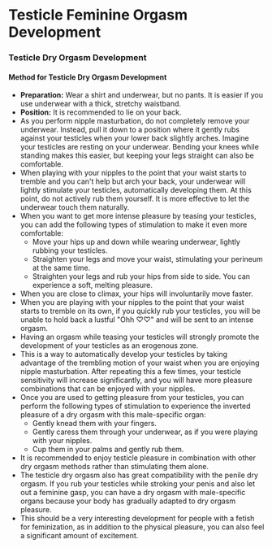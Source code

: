 # Testicle Feminine Orgasm Development

### Testicle Dry Orgasm Development





#### Method for Testicle Dry Orgasm Development



- **Preparation:** Wear a shirt and underwear, but no pants. It is easier if you use underwear with a thick, stretchy waistband.
- **Position:** It is recommended to lie on your back.
- As you perform nipple masturbation, do not completely remove your underwear. Instead, pull it down to a position where it gently rubs against your testicles when your lower back slightly arches. Imagine your testicles are resting on your underwear. Bending your knees while standing makes this easier, but keeping your legs straight can also be comfortable.
- When playing with your nipples to the point that your waist starts to tremble and you can't help but arch your back, your underwear will lightly stimulate your testicles, automatically developing them. At this point, do not actively rub them yourself. It is more effective to let the underwear touch them naturally.
- When you want to get more intense pleasure by teasing your testicles, you can add the following types of stimulation to make it even more comfortable:
  - Move your hips up and down while wearing underwear, lightly rubbing your testicles.
  - Straighten your legs and move your waist, stimulating your perineum at the same time.
  - Straighten your legs and rub your hips from side to side. You can experience a soft, melting pleasure.
- When you are close to climax, your hips will involuntarily move faster.
- When you are playing with your nipples to the point that your waist starts to tremble on its own, if you quickly rub your testicles, you will be unable to hold back a lustful "Ohh ♡♡" and will be sent to an intense orgasm.
- Having an orgasm while teasing your testicles will strongly promote the development of your testicles as an erogenous zone.
- This is a way to automatically develop your testicles by taking advantage of the trembling motion of your waist when you are enjoying nipple masturbation. After repeating this a few times, your testicle sensitivity will increase significantly, and you will have more pleasure combinations that can be enjoyed with your nipples.
- Once you are used to getting pleasure from your testicles, you can perform the following types of stimulation to experience the inverted pleasure of a dry orgasm with this male-specific organ:
  - Gently knead them with your fingers.
  - Gently caress them through your underwear, as if you were playing with your nipples.
  - Cup them in your palms and gently rub them.
- It is recommended to enjoy testicle pleasure in combination with other dry orgasm methods rather than stimulating them alone.
- The testicle dry orgasm also has great compatibility with the penile dry orgasm. If you rub your testicles while stroking your penis and also let out a feminine gasp, you can have a dry orgasm with male-specific organs because your body has gradually adapted to dry orgasm pleasure.
- This should be a very interesting development for people with a fetish for feminization, as in addition to the physical pleasure, you can also feel a significant amount of excitement.